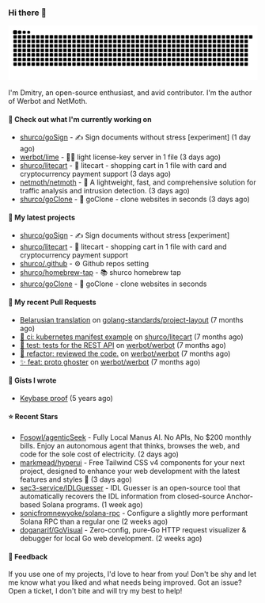 ### Hi there 👋

![](https://github.com/shurco/shurco/raw/output/github-contribution-grid-snake.svg)

I'm Dmitry, an open-source enthusiast, and avid contributor. I'm the author of Werbot and NetMoth. 

#### 👷 Check out what I'm currently working on

- [shurco/goSign](https://github.com/shurco/goSign) - ✍️ Sign documents without stress [experiment] (1 day ago)
- [werbot/lime](https://github.com/werbot/lime) - 🍋‍🟩 light license-key server in 1 file (3 days ago)
- [shurco/litecart](https://github.com/shurco/litecart) - 🛒 litecart - shopping cart in 1 file with card and cryptocurrency payment support (3 days ago)
- [netmoth/netmoth](https://github.com/netmoth/netmoth) - 🚀 A lightweight, fast, and comprehensive solution for traffic analysis and intrusion detection. (3 days ago)
- [shurco/goClone](https://github.com/shurco/goClone) - 🌱 goClone - clone websites in seconds (3 days ago)

#### 🌱 My latest projects

- [shurco/goSign](https://github.com/shurco/goSign) - ✍️ Sign documents without stress [experiment]
- [shurco/litecart](https://github.com/shurco/litecart) - 🛒 litecart - shopping cart in 1 file with card and cryptocurrency payment support
- [shurco/.github](https://github.com/shurco/.github) - ⚙️ Github repos setting
- [shurco/homebrew-tap](https://github.com/shurco/homebrew-tap) - 📚 shurco homebrew tap
- [shurco/goClone](https://github.com/shurco/goClone) - 🌱 goClone - clone websites in seconds

#### 🔨 My recent Pull Requests

- [Belarusian translation](https://github.com/golang-standards/project-layout/pull/261) on [golang-standards/project-layout](https://github.com/golang-standards/project-layout) (7 months ago)
- [🐎 ci: kubernetes manifest example](https://github.com/shurco/litecart/pull/164) on [shurco/litecart](https://github.com/shurco/litecart) (7 months ago)
- [🧪 test: tests for the REST API](https://github.com/werbot/werbot/pull/294) on [werbot/werbot](https://github.com/werbot/werbot) (7 months ago)
- [🦄 refactor: reviewed the code.](https://github.com/werbot/werbot/pull/293) on [werbot/werbot](https://github.com/werbot/werbot) (7 months ago)
- [✨ feat: proto ghoster](https://github.com/werbot/werbot/pull/287) on [werbot/werbot](https://github.com/werbot/werbot) (7 months ago)

#### 📓 Gists I wrote

- [Keybase proof](https://gist.github.com/959752bb9b046d792e71ca185f48d641) (5 years ago)

#### ⭐ Recent Stars

- [Fosowl/agenticSeek](https://github.com/Fosowl/agenticSeek) - Fully Local Manus AI. No APIs, No $200 monthly bills. Enjoy an autonomous agent that thinks, browses the web, and code for the sole cost of electricity. (2 days ago)
- [markmead/hyperui](https://github.com/markmead/hyperui) - Free Tailwind CSS v4 components for your next project, designed to enhance your web development with the latest features and styles 🚀 (3 days ago)
- [sec3-service/IDLGuesser](https://github.com/sec3-service/IDLGuesser) - IDL Guesser is an open-source tool that automatically recovers the IDL information from closed-source Anchor-based Solana programs. (1 week ago)
- [sonicfromnewyoke/solana-rpc](https://github.com/sonicfromnewyoke/solana-rpc) - Configure a slightly more performant Solana RPC than a regular one (2 weeks ago)
- [doganarif/GoVisual](https://github.com/doganarif/GoVisual) - Zero-config, pure-Go HTTP request visualizer &amp; debugger for local Go web development. (2 weeks ago)

#### 💬 Feedback

If you use one of my projects, I'd love to hear from you! Don't be shy and let me know what you liked
and what needs being improved. Got an issue? Open a ticket, I don't bite and will try my best to help!
